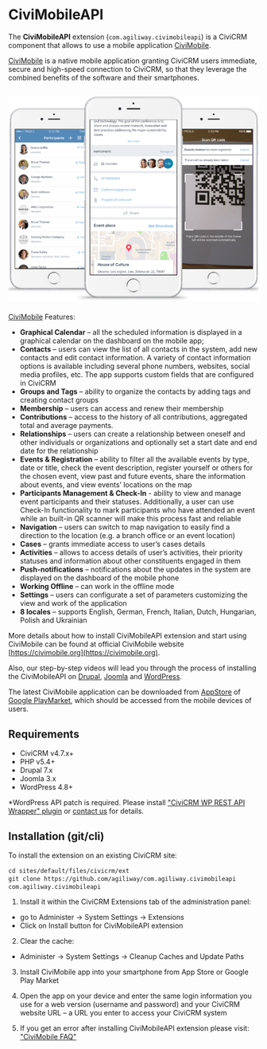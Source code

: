 # CiviMobileAPI

The **CiviMobileAPI** extension (`com.agiliway.civimobileapi`) is a CiviCRM component that allows to use a mobile application [CiviMobile](https://civimobile.org).

[CiviMobile](https://civimobile.org) is a native mobile application granting CiviCRM users immediate, secure and high-speed connection to CiviCRM, so that they leverage the combined benefits of the software and their smartphones.

## ![Screenshot](./img/civimobileapi.png)

[CiviMobile](https://civimobile.org) Features:

- **Graphical Calendar** – all the scheduled information is displayed in a graphical calendar on the dashboard on the mobile app;  
- **Contacts** – users can view the list of all contacts in the system, add new contacts and edit contact information. A variety of contact information options is available including several phone numbers, websites, social media profiles, etc. The app supports custom fields that are configured in CiviCRM
- **Groups and Tags** – ability to organize the contacts by adding tags and creating contact groups 
- **Membership** – users can access and renew their membership 
- **Contributions** – access to the history of all contributions, aggregated total and average payments.   
- **Relationships** – users can create a relationship between oneself and other individuals or organizations and optionally set a start date and end date for the relationship
- **Events & Registration** – ability to filter all the available events by type, date or title, check the event description, register yourself or others for the chosen event, view past and future events, share the information about events, and view events’ locations on the map
- **Participants Management & Check-In** - ability to view and manage event participants and their statuses. Additionally, a user can use Check-In functionality to mark participants who have attended an event while an built-in QR scanner will make this process fast and reliable 
- **Navigation** – users can switch to map navigation to easily find a direction to the location (e.g. a branch office or an event location)
- **Cases** – grants immediate access to user’s cases details
- **Activities** – allows to access details of user’s activities, their priority statuses and information about other constituents engaged in them
- **Push-notifications** – notifications about the updates in the system are displayed on the dashboard of the mobile phone
- **Working Offline** – can work in the offline mode
- **Settings** – users can configurate a set of parameters customizing the view and work of the application
- **8 locales** – supports English, German, French, Italian, Dutch, Hungarian, Polish and Ukrainian


More details about how to install CiviMobileAPI extension and start using CiviMobile can be found at official CiviMobile website [https://civimobile.org](https://civimobile.org).   

Also, our step-by-step videos will lead you through the process of installing the CiviMobileAPI on [Drupal](https://www.youtube.com/watch?v=jNVMLSfU1ug), [Joomla](https://www.youtube.com/watch?v=mli8HkxVu60) and [WordPress](https://www.youtube.com/watch?v=mDjHEglfVT4&t=4s).    

The latest CiviMobile application can be downloaded from [AppStore](https://itunes.apple.com/us/app/civimobile/id1404824793?mt=8) of [Google PlayMarket](https://play.google.com/store/apps/details?id=com.agiliway.civimobile), which should be accessed from the mobile devices of users.  


## Requirements

- CiviCRM v4.7.x+
- PHP v5.4+
- Drupal 7.x
- Joomla 3.x
- WordPress 4.8+

*WordPress API patch is required. Please install ["CiviCRM WP REST API Wrapper" plugin](https://github.com/mecachisenros/civicrm-wp-rest) or [contact us](mailto:civicrm@agiliway.com) for details.

## Installation (git/cli)

To install the extension on an existing CiviCRM site:

```
cd sites/default/files/civicrm/ext
git clone https://github.com/agiliway/com.agiliway.civimobileapi com.agiliway.civimobileapi
```

1. Install it within the CiviCRM Extensions tab of the administration panel:

- go to Administer -> System Settings -> Extensions
- Click on Install button for CiviMobileAPI extension

2. Clear the cache:

- Administer -> System Settings -> Cleanup Caches and Update Paths

3. Install CiviMobile app into your smartphone from App Store or Google Play Market

4. Open the app on your device and enter the same login information you use for a web version (username and password) and your CiviCRM website URL – a URL you enter to access your CiviCRM system


5. If you get an error after installing CiviMobileAPI extension please visit: ["CiviMobile FAQ"](https://civimobile.org/faq/)

